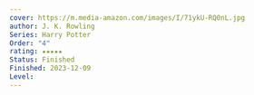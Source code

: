 ```yaml
---
cover: https://m.media-amazon.com/images/I/71ykU-RQ0nL.jpg
author: J. K. Rowling
Series: Harry Potter
Order: "4"
rating: ★★★★★
Status: Finished
Finished: 2023-12-09
Level:
---
```








